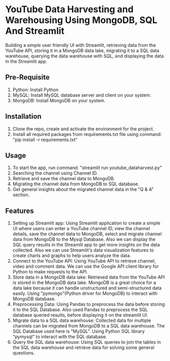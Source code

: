 # YouTube Data Harvesting and Warehousing Using MongoDB, SQL And Streamlit
Building a simple user friendly UI with Streamlit, retrieving data from the YouTube API, storing it in a MongoDB data lake, migrating it to a SQL data warehouse, querying the data warehouse with SQL, and displaying the data in the Streamlit app.

## Pre-Requisite
1) Python: Install Python
2) MySQL: Install MySQL database server and client on your system.
3) MongoDB: Install MongoDB on your system.

## Installation
1) Clone the repo, create and activate the environment for the project.
2) Install all required packages from requirements.txt file using command: "pip install -r requirements.txt"

## Usage
1) To start the app, run command: "streamlit run youtube_dataharvest.py"
2) Searching the channel using Channel ID.
3) Retrieve and save the channel data to MongoDB.
4) Migrating the channel data from MongoDB to SQL database.
5) Get general insights about the migrated channel data in the "Q & A" section.

## Features
1) Setting up Streamlit app: Using Streamlit application to create a simple UI where users can enter a YouTube channel ID, view the channel details, save the channel data to MongoDB, select and migrate channel data from MongoDB to the Mysql Database. Also we can display the SQL query results in the Streamlit app to get more insights on the data collected. Also we can use Streamlit's data visualization features to create charts and graphs to help users analyze the data.
2) Connect to the YouTube API: Using YouTube API to retrieve channel, video and comment data. We can use the Google API client library for Python to make requests to the API.
3) Store data in a MongoDB data lake: Retrieved data from the YouTube API is stored in the MongoDB data lake. MongoDB is a great choice for a data lake because it can handle unstructured and semi-structured data easily. Using "pymongo"(Python driver for MongoDB) to interact with MongoDB database.
4) Preprocessing Data: Using Pandas to preprocess the data before storing it to the SQL Database. Also used Pandas to preprocess the SQL database queried results, before displaying it on the streamlit UI.
5) Migrate data to a SQL data warehouse: Collected data for multiple channels can be migrated from MongoDB to a SQL data warehouse. The SQL Database used here is "MySQL". Using Python SQL library  "pymysql" to interact with the SQL database.
6) Query the SQL data warehouse: Using SQL queries to join the tables in the SQL data warehouse and retrieve data for solving some general questions.
